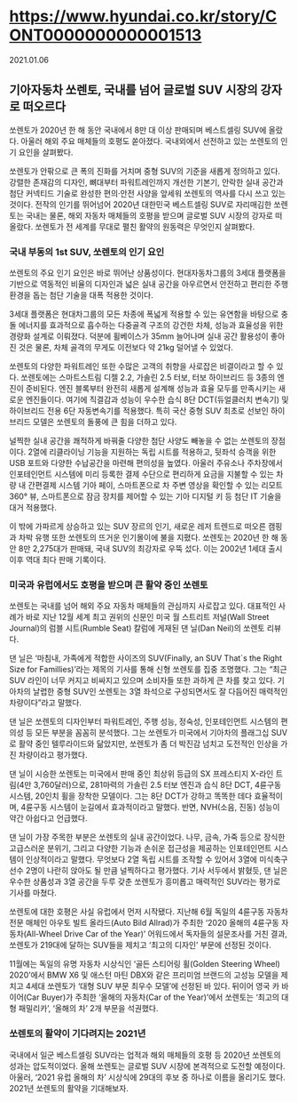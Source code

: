 # https://www.hyundai.co.kr/story/CONT0000000000001513

2021.01.06

## 기아자동차 쏘렌토, 국내를 넘어 글로벌 SUV 시장의 강자로 떠오르다

쏘렌토가 2020년 한 해 동안 국내에서 8만 대 이상 판매되며 베스트셀링 SUV에 올랐다. 아울러 해외 주요 매체들의 호평도 쏟아졌다. 국내외에서 선전하고 있는 쏘렌토의 인기 요인을 살펴봤다.

쏘렌토가 안팎으로 큰 폭의 진화를 거치며 중형 SUV의 기준을 새롭게 정의하고 있다. 강렬한 존재감의 디자인, 뼈대부터 파워트레인까지 개선한 기본기, 안락한 실내 공간과 첨단 커넥티드 기술로 완성한 편의·안전 사양을 앞세워 쏘렌토의 역사를 다시 쓰고 있는 것이다. 전작의 인기를 뛰어넘어 2020년 대한민국 베스트셀링 SUV로 자리매김한 쏘렌토는 국내는 물론, 해외 자동차 매체들의 호평을 받으며 글로벌 SUV 시장의 강자로 떠올랐다. 쏘렌토가 전 세계를 무대로 펼친 활약의 원동력은 무엇인지 살펴봤다.

### 국내 부동의 1st SUV, 쏘렌토의 인기 요인

쏘렌토의 주요 인기 요인은 바로 뛰어난 상품성이다. 현대자동차그룹의 3세대 플랫폼을 기반으로 역동적인 비율의 디자인과 넓은 실내 공간을 아우르면서 안전하고 편리한 주행 환경을 돕는 첨단 기술을 대폭 적용한 것이다.

3세대 플랫폼은 현대차그룹의 모든 차종에 폭넓게 적용할 수 있는 유연함을 바탕으로 충돌 에너지를 효과적으로 흡수하는 다중골격 구조의 강건한 차체, 성능과 효율성을 위한 경량화 설계로 이뤄졌다. 덕분에 휠베이스가 35mm 늘어나며 실내 공간 활용성이 좋아진 것은 물론, 차체 골격의 무게도 이전보다 약 21kg 덜어낼 수 있었다.

쏘렌토의 다양한 파워트레인 또한 수많은 고객의 취향을 사로잡은 비결이라고 할 수 있다. 쏘렌토에는 스마트스트림 디젤 2.2, 가솔린 2.5 터보, 터보 하이브리드 등 3종의 엔진이 준비된다. 엔진 블록부터 완전히 새롭게 설계해 성능과 효율 모두를 만족시키는 새로운 엔진들이다. 여기에 직결감과 성능이 우수한 습식 8단 DCT(듀얼클러치 변속기) 및 하이브리드 전용 6단 자동변속기를 적용했다. 특히 국산 중형 SUV 최초로 선보인 하이브리드 모델은 쏘렌토의 돌풍에 큰 힘을 더하고 있다.

널찍한 실내 공간을 쾌적하게 바꿔줄 다양한 첨단 사양도 빼놓을 수 없는 쏘렌토의 장점이다. 2열에 리클라이닝 기능을 지원하는 독립 시트를 적용하고, 뒷좌석 승객을 위한 USB 포트와 다양한 수납공간을 마련해 편의성을 높였다. 아울러 주유소나 주차장에서 인포테인먼트 시스템에 미리 등록한 결제 수단으로 편리하게 요금을 지불할 수 있는 차량 내 간편결제 시스템 기아 페이, 스마트폰으로 차 주변 영상을 확인할 수 있는 리모트 360° 뷰, 스마트폰으로 잠금 장치를 제어할 수 있는 기아 디지털 키 등 첨단 IT 기술을 대거 적용했다.

이 밖에 가파르게 상승하고 있는 SUV 장르의 인기, 새로운 레저 트렌드로 떠오른 캠핑과 차박 유행 또한 쏘렌토의 뜨거운 인기몰이에 불을 지폈다. 쏘렌토는 2020년 한 해 동안 8만 2,275대가 판매돼, 국내 SUV의 최강자로 우뚝 섰다. 이는 2002년 1세대 출시 이후 역대 최다 판매 기록이다.

### 미국과 유럽에서도 호평을 받으며 큰 활약 중인 쏘렌토

쏘렌토는 국내를 넘어 해외 주요 자동차 매체들의 관심까지 사로잡고 있다. 대표적인 사례가 바로 지난 12월 세계 최고 권위의 신문인 미국 월 스트리트 저널(Wall Street Journal)의 럼블 시트(Rumble Seat) 칼럼에 게재된 댄 닐(Dan Neil)의 쏘렌토 리뷰다.

댄 닐은 ‘마침내, 가족에게 적합한 사이즈의 SUV(Finally, an SUV That`s the Right Size for Famillies)’라는 제목의 기사를 통해 신형 쏘렌토를 집중 조명했다. 그는 “최근 SUV 라인이 너무 커지고 비싸지고 있으며 소비자들 또한 과하게 큰 차를 찾고 있다. 기아차의 날렵한 중형 SUV인 쏘렌토는 3열 좌석으로 구성되면서도 잘 다듬어진 매력적인 차량이다”라고 말했다.

댄 닐은 쏘렌토의 디자인부터 파워트레인, 주행 성능, 정숙성, 인포테인먼트 시스템의 편의성 등 모든 부분을 꼼꼼히 분석했다. 그는 쏘렌토가 미국에서 기아차의 플래그십 SUV로 활약 중인 텔루라이드와 닮았지만, 쏘렌토가 좀 더 박진감 넘치고 도전적인 인상을 가진 차량이라고 평가했다.

댄 닐이 시승한 쏘렌토는 미국에서 판매 중인 최상위 등급의 SX 프레스티지 X-라인 트림(4만 3,760달러)으로, 281마력의 가솔린 2.5 터보 엔진과 습식 8단 DCT, 4륜구동 시스템, 20인치 휠을 장착한 모델이다. 그는 8단 DCT가 강하고 똑똑한 데다 효율적이며, 4륜구동 시스템이 눈길에서 효과적이라고 말했다. 반면, NVH(소음, 진동) 성능이 약간 아쉽다고 언급했다.

댄 닐이 가장 주목한 부분은 쏘렌토의 실내 공간이었다. 나무, 금속, 가죽 등으로 장식한 고급스러운 분위기, 그리고 다양한 기능과 손쉬운 접근성을 제공하는 인포테인먼트 시스템이 인상적이라고 말했다. 무엇보다 2열 독립 시트를 조작할 수 있어서 3열에 미식축구선수 2명이 나란히 앉아도 될 만큼 널찍하다고 평가했다. 기사 서두에서 밝혔듯, 댄 닐은 우수한 상품성과 3열 공간을 두루 갖춘 쏘렌토가 흥미롭고 매력적인 SUV라는 평가로 기사를 마쳤다.

쏘렌토에 대한 호평은 사실 유럽에서 먼저 시작됐다. 지난해 6월 독일의 4륜구동 자동차 전문 매체인 아우토 빌트 올라드(Auto Bild Allrad)가 주최한 ‘2020 올해의 4륜구동 자동차(All-Wheel Drive Car of the Year)’ 어워드에서 독자들의 설문조사를 거친 결과, 쏘렌토가 219대에 달하는 SUV들을 제치고 ‘최고의 디자인’ 부문에 선정된 것이다.

11월에는 독일의 유명 자동차 시상식인 ‘골든 스티어링 휠(Golden Steering Wheel) 2020’에서 BMW X6 및 애스턴 마틴 DBX와 같은 프리미엄 브랜드의 고성능 모델을 제치고 4세대 쏘렌토가 ‘대형 SUV 부문 최우수 모델’에 선정된 바 있다. 뒤이어 영국 카 바이어(Car Buyer)가 주최한 ‘올해의 자동차(Car of the Year)’에서 쏘렌토는 ‘최고의 대형 패밀리카’, ‘올해의 차’ 2개 부문을 석권했다.

### 쏘렌토의 활약이 기다려지는 2021년

국내에서 일군 베스트셀링 SUV라는 업적과 해외 매체들의 호평 등 2020년 쏘렌토의 성과는 압도적이었다. 올해 쏘렌토는 글로벌 SUV 시장에 본격적으로 도전할 예정이다. 아울러, ‘2021 유럽 올해의 차’ 시상식에 29대의 후보 중 하나로 이름을 올리기도 했다. 2021년 쏘렌토의 활약을 기대해보자.